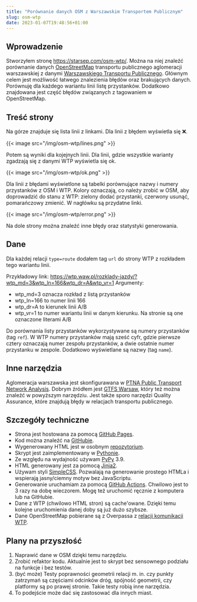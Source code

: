 ```yaml
---
title: "Porównanie danych OSM z Warszawskim Transportem Publicznym"
slug: osm-wtp
date: 2023-01-07T19:48:56+01:00
---
```


## Wprowadzenie 
Stworzyłem stronę https://starsep.com/osm-wtp/. Można na niej znaleźć porównanie danych [OpenStreetMap](https://openstreetmap.org)
transportu publicznego aglomeracji warszawskiej z danymi [Warszawskiego Transportu Publicznego](https://wtp.waw.pl).
Głównym celem jest możliwość łatwego znalezienia błędów oraz brakujących danych.
Porównuję dla każdego wariantu linii listę przystanków.
Dodatkowo znajdowana jest część błędów związanych z tagowaniem w OpenStreetMap.

## Treść strony
Na górze znajduje się lista linii z linkami. Dla linii z błędem wyświetla się &#10060;.

{{< image src="/img/osm-wtp/lines.png" >}}

Potem są wyniki dla kojejnych linii.
Dla linii, gdzie wszystkie warianty zgadzają się z danymi WTP wyświetla się ok.

{{< image src="/img/osm-wtp/ok.png" >}}

Dla linii z błędami wyświetlone są tabelki porównujące nazwy i numery przystanków z OSM i WTP.
Kolory oznaczają, co należy zrobić w OSM, aby doprowadzić do stanu z WTP: zielony dodać przystanki,
czerwony usunąć, pomarańczowy zmienić. W nagłówku są przydatne linki.

{{< image src="/img/osm-wtp/error.png" >}}

Na dole strony można znaleźć inne błędy oraz statystyki generowania.

## Dane
Dla każdej relacji `type=route` dodałem tag `url` do strony WTP z rozkładem tego wariantu linii.

Przykładowy link: https://wtp.waw.pl/rozklady-jazdy/?wtp_md=3&wtp_ln=166&wtp_dr=A&wtp_vr=1
Argumenty:
- wtp_md=3 oznacza rozkład z listą przystanków
- wtp_ln=166 to numer linii 166
- wtp_dr=A to kierunek linii A/B
- wtp_vr=1 to numer wariantu linii w danym kierunku. Na stronie są one oznaczone literami A/B

Do porównania listy przystanków wykorzystywane są numery przystanków (tag `ref`).
W WTP numery przystanków mają sześć cyfr, gdzie pierwsze cztery oznaczają numer zespołu przystanków,
a dwie ostatnie numer przystanku w zespole.
Dodatkowo wyświetlane są nazwy (tag `name`).

## Inne narzędzia
Aglomeracja warszawska jest skonfigurawana w [PTNA Public Transport Network Analysis](https://ptna.openstreetmap.de/).
Dobrym źródłem jest [GTFS Warsaw](https://mkuran.pl/gtfs/warsaw.zip), który też można znaleźć w powyższym narzędziu.
Jest także sporo narzędzi Quality Assurance, które znajdują błędy w relacjach transportu publicznego.

## Szczegóły techniczne
- Strona jest hostowana za pomocą [GitHub Pages](https://pages.github.com/).
- Kod można znaleźć na [GitHubie](https://github.com/starsep/osm-wtp-compare).
- Wygenerowany HTML jest w osobnym [repozytorium](https://github.com/starsep/osm-wtp).
- Skrypt jest zaimplementowany w [Pythonie](https://python.org).
- Ze względu na wydajność używam [PyPy](https://pypy.org) 3.9.
- HTML generowany jest za pomocą [Jinja2](https://jinja.palletsprojects.com).
- Używam styli [SimpleCSS](https://simplecss.org/).
Pozwalają na generowanie prostego HTMLa i wspierają jasny/ciemny motyw bez JavaScriptu.
- Generowanie uruchamiam za pomocą [GitHub Actions](https://github.com/features/actions).
Chwilowo jest to 3 razy na dobę wieczorem. Mogę też uruchomić ręcznie z komputera lub na GitHubie. 
- Dane z WTP (chwilowo HTML stron) są cache'owane.
Dzięki temu kolejne uruchomienia danej doby są już dużo szybsze.
- Dane OpenStreetMap pobierane są z Overpassa z [relacji komunikacji WTP](https://osm.org/relation/3652280).

## Plany na przyszłość
1. Naprawić dane w OSM dzięki temu narzędziu.
2. Zrobić refaktor kodu. Aktualnie jest to skrypt bez sensownego podziału na funkcje i bez testów.
3. (być może) Testy poprawności geometrii relacji 
m. in. czy punkty zatrzymań są częściami odcinków dróg, spójność geometrii, 
czy platformy są po prawej stronie. Takie testy robią inne narzędzia.
4. To podejście może dać się zastosować dla innych miast.




